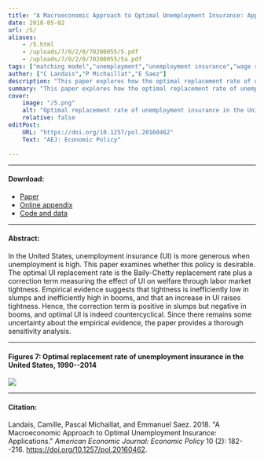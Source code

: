 ```yaml
---
title: "A Macroeconomic Approach to Optimal Unemployment Insurance: Applications" 
date: 2018-05-02
url: /5/
aliases:
    - /5.html
    - /uploads/7/0/2/0/70200055/5.pdf
    - /uploads/7/0/2/0/70200055/5a.pdf  
tags: ["matching model","unemployment","unemployment insurance","wage rigidity","sufficient statistics","business cycles"]
author: ["C Landais","P Michaillat","E Saez"]
description: "This paper explores how the optimal replacement rate of unemployment insurance varies over the business cycle in the United States." 
summary: "This paper explores how the optimal replacement rate of unemployment insurance varies over the business cycle in the United States. It finds that the optimal replacement rate is countercyclical, just like the actual replacement rate." 
cover:
    image: "/5.png"
    alt: "Optimal replacement rate of unemployment insurance in the United States, 1990–2014"
    relative: false
editPost:
    URL: "https://doi.org/10.1257/pol.20160462"
    Text: "AEJ: Economic Policy"

---
```


---

#### Download:

- [Paper](/5.pdf)
- [Online appendix](/5a.pdf)
- [Code and data](https://github.com/pmichaillat/unemployment-insurance)

---

#### Abstract:

In the United States, unemployment insurance (UI) is more generous when unemployment is high. This paper examines whether this policy is desirable. The optimal UI replacement rate is the Baily-Chetty replacement rate plus a correction term measuring the effect of UI on welfare through labor market tightness. Empirical evidence suggests that tightness is inefficiently low in slumps and inefficiently high in booms, and that an increase in UI raises tightness. Hence, the correction term is positive in slumps but negative in booms, and optimal UI is indeed countercyclical. Since there remains some uncertainty about the empirical evidence, the paper provides a thorough sensitivity analysis.

---

#### Figures 7:  Optimal replacement rate of unemployment insurance in the United States, 1990--2014

![](/5.png)

---

#### Citation:

Landais, Camille, Pascal Michaillat, and Emmanuel Saez. 2018. "A Macroeconomic Approach to Optimal Unemployment Insurance: Applications." *American Economic Journal: Economic Policy* 10 (2): 182--216. https://doi.org/10.1257/pol.20160462.

